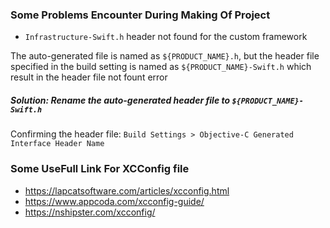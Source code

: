 ### Some Problems Encounter During Making Of Project

- `Infrastructure-Swift.h` header not found for the custom framework 

The auto-generated file is named as `${PRODUCT_NAME}.h`, but the header file specified in the build setting is named as `${PRODUCT_NAME}-Swift.h` which result in the header file not fount error

##### Solution: Rename the auto-generated header file to `${PRODUCT_NAME}-Swift.h`

Confirming the header file: `Build Settings > Objective-C Generated Interface Header Name`

### Some UseFull Link For XCConfig file
- https://lapcatsoftware.com/articles/xcconfig.html
- https://www.appcoda.com/xcconfig-guide/
- https://nshipster.com/xcconfig/

